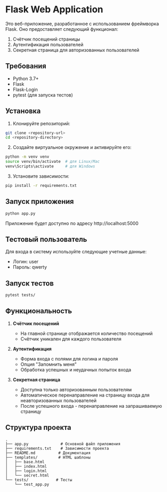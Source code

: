 # Flask Web Application

Это веб-приложение, разработанное с использованием фреймворка Flask. Оно предоставляет следующий функционал:

1. Счётчик посещений страницы
2. Аутентификация пользователей
3. Секретная страница для авторизованных пользователей

## Требования

- Python 3.7+
- Flask
- Flask-Login
- pytest (для запуска тестов)

## Установка

1. Клонируйте репозиторий:
```bash
git clone <repository-url>
cd <repository-directory>
```

2. Создайте виртуальное окружение и активируйте его:
```bash
python -m venv venv
source venv/bin/activate  # для Linux/Mac
venv\Scripts\activate     # для Windows
```

3. Установите зависимости:
```bash
pip install -r requirements.txt
```

## Запуск приложения

```bash
python app.py
```

Приложение будет доступно по адресу http://localhost:5000

## Тестовый пользователь

Для входа в систему используйте следующие учетные данные:
- Логин: user
- Пароль: qwerty

## Запуск тестов

```bash
pytest tests/
```

## Функциональность

1. **Счётчик посещений**
   - На главной странице отображается количество посещений
   - Счётчик уникален для каждого пользователя

2. **Аутентификация**
   - Форма входа с полями для логина и пароля
   - Опция "Запомнить меня"
   - Обработка успешных и неудачных попыток входа

3. **Секретная страница**
   - Доступна только авторизованным пользователям
   - Автоматическое перенаправление на страницу входа для неавторизованных пользователей
   - После успешного входа - перенаправление на запрашиваемую страницу

## Структура проекта

```
.
├── app.py              # Основной файл приложения
├── requirements.txt    # Зависимости проекта
├── README.md          # Документация
├── templates/         # HTML шаблоны
│   ├── base.html
│   ├── index.html
│   ├── login.html
│   └── secret.html
└── tests/            # Тесты
    └── test_app.py
``` 